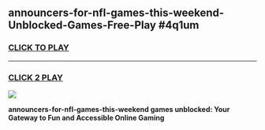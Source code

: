 
## announcers-for-nfl-games-this-weekend-Unblocked-Games-Free-Play #4q1um
<h3>
<a href="https://us.freeplayer.one?title=announcers-for-nfl-games-this-weekend&ref=9M">CLICK TO PLAY</a></h3>
<hr>

<h3>
<a href="https://us.freeplayer.one?title=announcers-for-nfl-games-this-weekend&ref=9M">CLICK 2 PLAY</a>
  
</h3>

<a href="https://us.freeplayer.one?title=announcers-for-nfl-games-this-weekend&ref=9M"><img src="https://clearcache.store/games.png"></a>


**announcers-for-nfl-games-this-weekend games unblocked: Your Gateway to Fun and Accessible Online Gaming**
